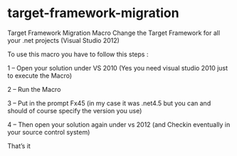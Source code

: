# target-framework-migration

Target Framework Migration Macro
Change the Target Framework for all your .net projects (Visual Studio 2012)

To use this macro you have to follow this steps :

1 – Open your solution under VS 2010 (Yes you need visual studio 2010 just to execute the Macro)

2 – Run the Macro

3 – Put in the prompt Fx45 (in my case it was .net4.5 but you can and should of course specify the version you use)

4 – Then open your solution again under vs 2012 (and Checkin eventually in your source control system)

That’s it
